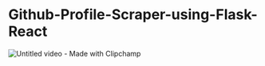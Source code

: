 # Github-Profile-Scraper-using-Flask-React

![Untitled video - Made with Clipchamp](https://github.com/Nandhukriss/Github-Profile-Scraper-using-Flask-React/assets/103727372/49e68f68-ecdd-4824-8096-43e24e98d785)

